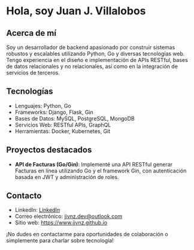 # Hola, soy Juan J. Villalobos

## Acerca de mí
Soy un desarrollador de backend apasionado por construir sistemas robustos y escalables utilizando Python, Go y diversas tecnologías web. Tengo experiencia en el diseño e implementación de APIs RESTful, bases de datos relacionales y no relacionales, así como en la integración de servicios de terceros.

## Tecnologías
- Lenguajes: Python, Go
- Frameworks: Django, Flask, Gin
- Bases de Datos: MySQL, PostgreSQL, MongoDB
- Servicios Web: RESTful APIs, GraphQL
- Herramientas: Docker, Kubernetes, Git

## Proyectos destacados
- **API de Facturas (Go/Gin)**: Implementé una API RESTful generar Facturas en línea utilizando Go y el framework Gin, con autenticación basada en JWT y administración de roles.


## Contacto
- LinkedIn: [LinkedIn](https://www.linkedin.com/in/jjvnz/)
- Correo electrónico: jjvnz.dev@outlook.com
- Sitio web: https://www.jjvnz.github.io

¡No dudes en contactarme para oportunidades de colaboración o simplemente para charlar sobre tecnología!
